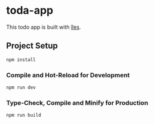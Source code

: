 # toda-app

[îles]: https://github.com/ElMassimo/iles
[configuration reference]: https://iles-docs.netlify.app/config

This todo app is built with [îles].


## Project Setup

```sh
npm install
```

### Compile and Hot-Reload for Development

```sh
npm run dev
```

### Type-Check, Compile and Minify for Production

```sh
npm run build
```

